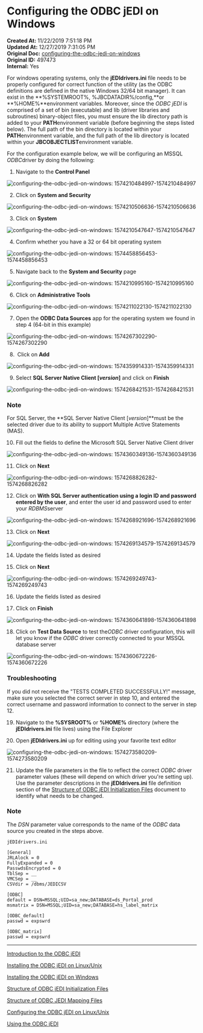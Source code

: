 # Configuring the ODBC jEDI on Windows

**Created At:** 11/22/2019 7:51:18 PM  
**Updated At:** 12/27/2019 7:31:05 PM  
**Original Doc:** [configuring-the-odbc-jedi-on-windows](https://docs.jbase.com/configuring-the-odbc-jedi-on-windows)  
**Original ID:** 497473  
**Internal:** Yes  


For windows operating systems, only the **jEDIdrivers.ini** file needs to be properly configured for correct function of the utility (as the ODBC definitions are defined in the native Windows 32/64 bit manager). It can exist in the **%SYSTEMROOT%, %JBCDATADIR%/config,**or **%HOME%**environment variables. Moreover, since the *ODBC* *jEDI* is comprised of a set of bin (executable) and lib (driver libraries and subroutines) binary-object files, you must ensure the lib directory path is added to your **PATH**environment variable (before beginning the steps listed below). The full path of the bin directory is located within your **PATH**environment variable, and the full path of the lib directory is located within your **JBCOBJECTLIST**environment variable.

For the configuration example below, we will be configuring an MSSQL *ODBC*driver by doing the following:

1. Navigate to the **Control Panel**

![configuring-the-odbc-jedi-on-windows: 1574210484997-1574210484997](./1574210484997-1574210484997.png)

2. Click on **System and Security**

![configuring-the-odbc-jedi-on-windows: 1574210506636-1574210506636](./1574210506636-1574210506636.png)

3. Click on **System**

![configuring-the-odbc-jedi-on-windows: 1574210547647-1574210547647](./1574210547647-1574210547647.png)

4. Confirm whether you have a 32 or 64 bit operating system

![configuring-the-odbc-jedi-on-windows: 1574458856453-1574458856453](./1574458856453-1574458856453.png)

5. Navigate back to the **System and Security** page

![configuring-the-odbc-jedi-on-windows: 1574210995160-1574210995160](./1574210995160-1574210995160.png)

6. Click on **Administrative Tools**

![configuring-the-odbc-jedi-on-windows: 1574211022130-1574211022130](./1574211022130-1574211022130.png)

7. Open the **ODBC Data Sources** app for the operating system we found in step 4 (64-bit in this example)

![configuring-the-odbc-jedi-on-windows: 1574267302290-1574267302290](./1574267302290-1574267302290.png)

8.  Click on **Add**

![configuring-the-odbc-jedi-on-windows: 1574359914331-1574359914331](./1574359914331-1574359914331.png)

9. Select **SQL Server Native Client [*version*]** and click on **Finish**

![configuring-the-odbc-jedi-on-windows: 1574268421531-1574268421531](./1574268421531-1574268421531.png)

### Note

For SQL Server, the **SQL Server Native Client [*version*]**must be the selected driver due to its ability to support Multiple Active Statements (MAS).

10. Fill out the fields to define the Microsoft SQL Server Native Client driver

![configuring-the-odbc-jedi-on-windows: 1574360349136-1574360349136](./1574360349136-1574360349136.png)

11. Click on **Next**

![configuring-the-odbc-jedi-on-windows: 1574268826282-1574268826282](./1574268826282-1574268826282.png)

12. Click on **With SQL Server authentication using a login ID and password** **entered by the user**, and enter the user id and password used to enter your *RDBMS*server

![configuring-the-odbc-jedi-on-windows: 1574268921696-1574268921696](./1574268921696-1574268921696.png)

13. Click on **Next**

![configuring-the-odbc-jedi-on-windows: 1574269134579-1574269134579](./1574269134579-1574269134579.png)

14. Update the fields listed as desired

15. Click on **Next**

![configuring-the-odbc-jedi-on-windows: 1574269249743-1574269249743](./1574269249743-1574269249743.png)

16. Update the fields listed as desired

17. Click on **Finish**

![configuring-the-odbc-jedi-on-windows: 1574360641898-1574360641898](./1574360641898-1574360641898.png)

18. Click on **Test Data Source** to test the*ODBC* driver configuration, this will let you know if the *ODBC* driver correctly connected to your MSSQL database server

![configuring-the-odbc-jedi-on-windows: 1574360672226-1574360672226](./1574360672226-1574360672226.png)

### Troubleshooting

If you did not receive the "TESTS COMPLETED SUCCESSFULLY!" message, make sure you selected the correct server in step 10, and entered the correct username and password information to connect to the server in step 12.

19. Navigate to the **%SYSROOT%** or **%HOME%** directory (where the **jEDIdrivers.ini** file lives) using the File Explorer

20. Open **jEDIdrivers.ini** up for editing using your favorite text editor

![configuring-the-odbc-jedi-on-windows: 1574273580209-1574273580209](./1574273580209-1574273580209.png)

21. Update the file parameters in the file to reflect the correct *ODBC* driver parameter values (these will depend on which driver you're setting up). Use the parameter descriptions in the **jEDIdrivers.ini** file definition section of the [Structure of ODBC jEDI Initialization Files](./../structure-of-odbc-jedi-initialization-files) document to identify what needs to be changed.

### Note

The *DSN* parameter value corresponds to the name of the *ODBC* data source you created in the steps above.

```
jEDIdrivers.ini

[General]
JRLAlock = 0
FullyExpanded = 0
PasswdsEncrypted = 0
TblSep = __
VMCSep = __
CSVdir = /dbms/JEDICSV

[ODBC]
default = DSN=MSSQL;UID=sa_new;DATABASE=ds_Portal_prod
msmatrix = DSN=MSSQL;UID=sa_new;DATABASE=hs_label_matrix

[ODBC_default]
passwd = expswrd

[ODBC_matrix]
passwd = expswrd
```

----------------------------------------------------------------------------------------------------------------------------

[Introduction to the ODBC jEDI](./../introduction-to-the-odbc-jedi)

[Installing the ODBC jEDI on Linux/Unix](./../installing-the-odbc-jedi-on-linux&unix)

[Installing the ODBC jEDI on Windows](./../installing-the-odbc-jedi-on-windows)

[Structure of ODBC jEDI Initialization Files](./../structure-of-odbc-jedi-initialization-files)

[Structure of ODBC JEDI Mapping Files](./../structure-of-odbc-jedi-mapping-files)

[Configuring the ODBC jEDI on Linux/Unix](./../configuring-the-odbc-jedi-on-linux&unix)

[Using the ODBC jEDI](./../using-the-odbc-jedi)


